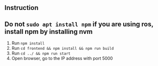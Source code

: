 ## Instruction
## Do not `sudo apt install npm` if you are using ros, install npm by installing nvm
1. Run ```npm install```
2. Run ```cd frontend && npm install && npm run build```
3. Run ```cd ../ && npm run start```
4. Open browser, go to the IP address with port 5000
